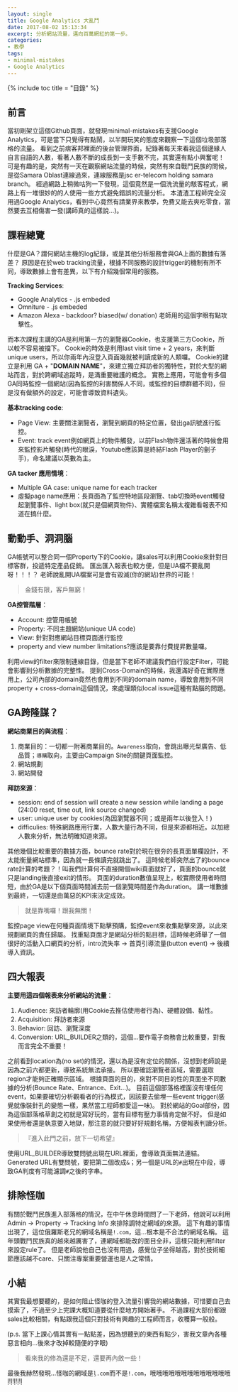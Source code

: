 ```yaml
---
layout: single
title: Google Analytics 大亂鬥
date: 2017-08-02 15:13:34
excerpt: 分析網站流量，邁向百萬網紅的第一步。
categories:
- 教學
tags:
- minimal-mistakes
- Google Analytics
---
```


{% include toc title = "目錄" %}

## 前言
當初剛架立這個Github頁面，就發現minimal-mistakes有支援Google Analytics，可是當下只覺得有點鬧，以半開玩笑的態度來觀察一下這個垃圾部落格的流量。
看到之前痞客邦裡面的後台管理界面，紀錄著每天來看我這個邊緣人自言自語的人數，看著人數不斷的成長到一支手數不完，其實還有點小興奮呢！
可是有趣的是，突然有一天在觀察網站流量的時候，突然有來自戰鬥民族的問候，是從Samara Oblast連線過來，連線服務是jsc er-telecom holding samara branch。
經過網路上稍微咕狗一下發現，這個竟然是一個洗流量的駭客程式，網路上有一堆很妙的的人使用一些方式避免錯誤的流量分析。
本渣渣工程師完全沒用過Google Analytics，看到中心竟然有請業界來教學，免費又能去爽吃零食，當然要去互相傷害一發(講師真的這樣說...)。

## 課程總覽
什麼是GA？謂何網站主機的log紀錄，或是其他分析服務會與GA上面的數據有落差？
原因是在於web tracking流量，根據不同服務的設計trigger的機制有所不同，導致數據上會有差異，以下有介紹幾個常用的服務。

**Tracking Services**:
- Google Analytics - .js embeded
- Omniture - .js embeded
- Amazon Alexa - backdoor? biased(w/ donation) 老師用的這個字眼有點攻擊性。

而本次課程主講的GA是利用第一方的瀏覽器Cookie，也支援第三方Cookie，所以較不容易被擋下。
Cookie的時效是利用last visit time + 2 years，來判斷unique users，所以你兩年內沒登入頁面幾就被判讀成新的人類囉。
Cookie的建立是利用 GA + "**DOMAIN NAME**"，來建立獨立拜訪者的獨特性，對於大型的網站而言，對於跨網域追蹤時，是滿重要維護的概念。
實務上應用，可能會有多個GA同時監控一個網站(因為監控的利害關係人不同，或監控的目標群體不同)，但是沒有做額外的設定，可能會導致資料遺失。

**基本tracking code**:
- Page View: 主要關注瀏覽者，瀏覽到網頁的特定位置，發出ga訊號進行監控。
- Event: track event例如網頁上的物件觸發，以前Flash物件還活著的時候會用來監控影片觸發(時代的眼淚，Youtube應該算是終結Flash Player的劊子手)，命名建議以英數為主。

**GA tacker 應用情境**：
- Multiple GA case: unique name for each tracker
- 虛擬page name應用：長頁面為了監控特地區段瀏覽、tab切換時event觸發起瀏覽事件、light box(就只是個網頁物件)、實體檔案名稱太複雜看報表不知道在搞什麼。

## 動動手、洞洞腦
GA帳號可以整合同一個Property下的Cookie，讓sales可以利用Cookie來針對目標客群，投遞特定產品促銷。
匯出匯入報表也較方便，但是UA檔不要亂開呀！！！？
老師說亂開UA檔案可是會有毀滅(你的網站)世界的可能！

> 金錢有限，客戶無窮！

**GA控管階層**：
- Account: 控管用帳號
- Property: 不同主題網站(unique UA code)
- View: 針對對應網站目標頁面進行監控
- property and view number limitations?應該是要靠付費提昇數量囉。

利用view的filter來限制連線目錄，但是當下老師不建議我們自行設定Filter，可能會影響到分析數據的完整性。
提到Cross-Domain的時候，我還滿好奇在實際應用上，公司內部的domain竟然也會用到不同的domain name，導致會用到不同property + cross-domain這個情況，來處理類似local issue這種有點腦的問題。

## GA跨隆謀？
**網站商業目的與流程**：
1. 商業目的：一切都一附著商業目的。`Awareness`取向，會跳出曝光型廣告、低品質；`導購`取向，主要由Campaign Site的關鍵頁面監控。
2. 網站規劃
3. 網站開發

**拜訪來源**：
- session: end of session will create a new session while landing a page (24:00 reset, time out, link source changed)
- user: unique user by cookies(為因瀏覽器不同；或是兩年以後登入！)
- difficulies: 特殊網路應用行業，人數大量行為不同，但是來源都相近。以加總人數來分析，無法明確知道來源。

其他幾個比較重要的數據方面，bounce rate對於現在很夯的長頁面單欄設計，不太能衡量網站標準，因為就一長條讀完就跳出了。
這時候老師突然出了的bounce rate計算的考題？！叫我們計算何不直接開個wiki頁面就好了，頁面的bounce就只是landing後直接exit的情形。
頁面的duration數值呈現上，較實際使用者時間短，由於GA是以下個頁面時間減去前一個瀏覽時間差作為duration。
講一堆數據到最終，一切還是由萬惡的KPI來決定成效。

> 就是靠嘴囉！跟我無關！

監控page view在何種頁面情境下點擊預購，監控event來收集點擊來源，以此來規劃網頁的責任歸屬。
找重點頁面才是網站分析的點目標，這時候老師舉了一個很好的活動入口網頁的分析，intro流失率 -> 首頁引導流量(button event) -> 後續導入資訊。

## 四大報表
**主要用這四個報表來分析網站的流量**：
1. Audience: 來訪者輪廓(用Cookie去推估使用者行為)、硬體設備、黏性。
2. Acquisition: 拜訪者來源
3. Behavior: 回訪、瀏覽深度
4. Conversion: URL_BUILDER之類的，這個...要作電子商務會比較重要，對我而言完全不重要！

之前看到location為(no set)的情況，還以為是沒有定位的關係，沒想到老師說是因為之前六都更新，導致系統無法承接。
所以要確認瀏覽者區域，需要選取region才能夠正確顯示區域。
根據頁面的目的，來對不同目的性的頁面坐不同數據的分析(Bounce Rate、Entrance、Exit...)。
目前這個部落格裡面沒有埋任何event，如果要確切分析觀看者的行為模式，因該要去偷埋一些event trigger(感覺就像裝針孔的變態一樣，果然當工程師都愛這一味)。
對於網站的Goal部份，因為這個部落格草創之初就是寫好玩的，當有目標有壓力事情肯定做不好。
但是如果使用者還是執意要入地獄，那注意的就只要好好規劃名稱，方便報表判讀分析。

> 『進入此門之前，放下一切希望』

使用URL_BUILDER導致雙問號出現在URL裡面，會導致頁面無法連結。
Generated URL有雙問號，要把第二個改成`&`；另一個是URL的`#`出現在中段，導致GA判度有可能濾調`#`之後的字串。

## 排除怪咖
有關於戰鬥民族進入部落格的情況，在中午休息時間問了一下老師，他說可以利用Admin -> Property -> Tracking Info 來排除調特定網域的來源。
這下有趣的事情出現了，這位俄羅斯老兄的網域名稱是`!.com`，這...根本是不合法的網域名稱。
這年頭戰鬥民族真的越來越厲害了，連網域都能改的面目全非，這樣只能利用filter來設定rule了。
但是老師說他自己也沒有用過，感覺位子坐得越高，對於技術細節應該越不care、只關注專案重要營運也是人之常情。

## 小結
其實我最想要聽的，是如何阻止怪咖的登入流量引響我的網站數據，可惜要自己去摸索了，不過至少上完課大概知道要從什麼地方開始著手。
不過課程大部份都跟sales比較相關，有點跟我這個只對技術有興趣的工程師而言，收穫算一般般。

(p.s. 當下上課心情其實有一點點差，因為想聽到的東西有點少，害我文章內各種惡言相向...後來才改掉較隨便的字眼)

> 看來我的修為還是不足，還要再內斂一些！

最後我赫然發現...怪咖的網域是`ḷ.com`而不是`!.com`，哦哦哦哦哦哦哦哦哦哦哦哦哦ḷ!ḷ!ḷ!ḷ!ḷ
